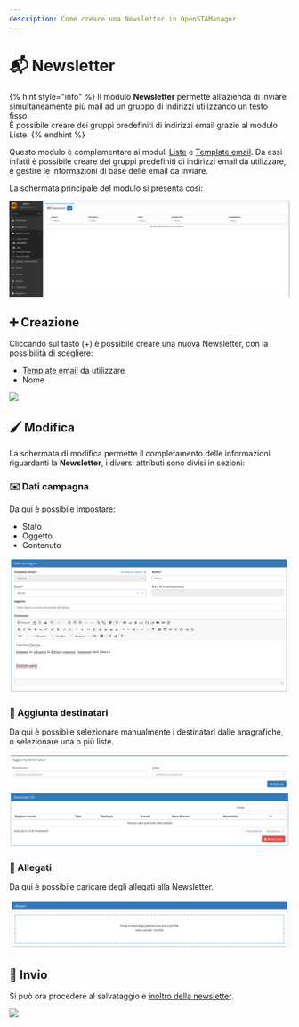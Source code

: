 ```yaml
---
description: Come creare una Newsletter in OpenSTAManager
---
```


# 📬 Newsletter

{% hint style="info" %}
Il modulo **Newsletter** permette all’azienda di inviare simultaneamente più mail ad un gruppo di indirizzi utilizzando un testo fisso.\
È possibile creare dei gruppi predefiniti di indirizzi email grazie al modulo Liste.
{% endhint %}

Questo modulo è complementare ai moduli [Liste](liste.md) e [Template email](template.md). Da essi infatti è possibile creare dei gruppi predefiniti di indirizzi email da utilizzare, e gestire le informazioni di base delle email da inviare.

La schermata principale del modulo si presenta così:

![](<../../.gitbook/assets/image (87).png>)

## ➕ Creazione

Cliccando sul tasto (+) è possibile creare una nuova Newsletter, con la possibilità di scegliere:

* [Template email](template.md) da utilizzare
* Nome

![](https://firebasestorage.googleapis.com/v0/b/gitbook-x-prod.appspot.com/o/spaces%2F-LZJeLg23eVDvrCv74U7-887967055%2Fuploads%2FFRDZKQMId1VtLPrOgcpL%2Ffile.png?alt=media)

## 🖌️ Modifica

La schermata di modifica permette il completamento delle informazioni riguardanti la **Newsletter**, i diversi attributi sono divisi in sezioni:

### ✉️ Dati campagna

Da qui è possibile impostare:

* Stato
* Oggetto
* Contenuto

![](<../../.gitbook/assets/image (53).png>)

### 👥 Aggiunta destinatari

Da qui è possibile selezionare manualmente i destinatari dalle anagrafiche, o selezionare una o più liste.

![](<../../.gitbook/assets/image (67) (1).png>)

### 🛅 Allegati

Da qui è possibile caricare degli allegati alla Newsletter.

![](<../../.gitbook/assets/image (66).png>)

## 📨 Invio

Si può ora procedere al salvataggio e [inoltro della newsletter](newsletter.md#invio).

![](https://firebasestorage.googleapis.com/v0/b/gitbook-x-prod.appspot.com/o/spaces%2F-LZJeLg23eVDvrCv74U7-887967055%2Fuploads%2Fzmttti46e1qIEDYQ6HJV%2Ffile.png?alt=media)
